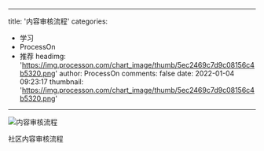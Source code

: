 
---
title: '内容审核流程'
categories: 
 - 学习
 - ProcessOn
 - 推荐
headimg: 'https://img.processon.com/chart_image/thumb/5ec2469c7d9c08156c4b5320.png'
author: ProcessOn
comments: false
date: 2022-01-04 09:23:17
thumbnail: 'https://img.processon.com/chart_image/thumb/5ec2469c7d9c08156c4b5320.png'
---

<div>   
<img class="thumb" alt="内容审核流程" src="https://img.processon.com/chart_image/thumb/5ec2469c7d9c08156c4b5320.png" referrerpolicy="no-referrer">
<p>社区内容审核流程</p>  
</div>
            